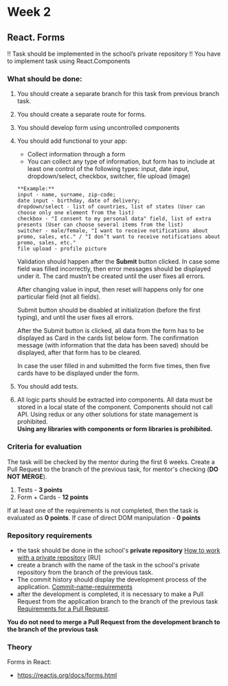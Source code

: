 # Week 2


## React. Forms

!! Task should be implemented in the school’s private repository !!
You have to implement task using React.Components

### What should be done:

1) You should create a separate branch for this task from previous branch task.
2) You should create a separate route for forms.
3) You should  develop form using uncontrolled components
4) You should add functional to your app:
   +  Collect information through a form
   +  You can collect any type of information, but form has to include at least one control of the following types: input, date input, dropdown/select, checkbox, switcher, file upload (image)

    ````  
    **Example:** 
    input - name, surname, zip-code;
    date input - birthday, date of delivery;
    dropdown/select - list of countries, list of states (User can choose only one element from the list)
    checkbox - "I consent to my personal data" field, list of extra presents (User can choose several items from the list)
    switcher - male/female, "I want to receive notifications about promo, sales, etc." / "I don’t want to receive notifications about promo, sales, etc."
    file upload - profile picture
    ````  

    Validation should happen after the **Submit** button clicked. In case some field was filled incorrectly, then error messages should be displayed under it. The card mustn’t be created until the user fixes all errors.

    After changing value in input, then reset will happens only for one particular field (not all fields). 

    Submit button should be disabled at initialization (before the first typing), and until the user fixes all errors.

    After the Submit button is clicked, all data from the form has to be displayed as Card in the cards list below form. The confirmation message (with information that the data has been saved) should be displayed, after that form has to be cleared.

    In case the user filled in and submitted the form five times, then five cards have to be displayed under the form.

5) You should add tests.
6) All logic parts should be extracted into components.
   All data must be stored in a local state of the component.
   Components should not call API.
   Using redux or any other solutions for state management is prohibited.  
   **Using any libraries with components or form libraries is prohibited.**  


### Criteria for evaluation

The task will be checked by the mentor during the first 6 weeks. Create a Pull Request to the branch of the previous task, for mentor's checking (**DO NOT MERGE**).


1) Tests - **3 points**
2) Form + Cards - **12 points**


If at least one of the requirements is not completed, then the task is evaluated as **0 points**.
If case of direct DOM manipulation - **0 points**

### Repository requirements

- the task should be done in the school's **private repository** [How to work with a private repository](https://docs.rs.school/#/private-repository?id=Как-работать-с-приватным-репозиторием) [RU]
- create a branch with the name of the task in the school's private repository from the branch of the previous task.
- The commit history should display the development process of the application. [Commit-name-requirements](https://www.conventionalcommits.org/en)
- after the development is completed, it is necessary to make a Pull Request from the application branch to the branch of the previous task [Requirements for a Pull Request](https://docs.app.rs.school/#/platform/pull-request-review-process). 

**You do not need to merge a Pull Request from the development branch to the branch of the previous task** 

### Theory


Forms in React:

- https://reactjs.org/docs/forms.html
